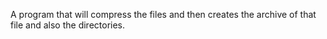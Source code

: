 A program that will compress the files and then creates the archive of that file and also the directories.
